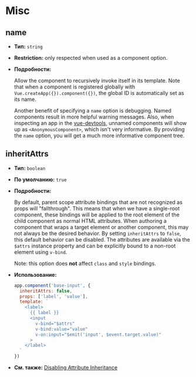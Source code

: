 # Misc

## name

- **Тип:** `string`

- **Restriction:** only respected when used as a component option.

- **Подробности:**

  Allow the component to recursively invoke itself in its template. Note that when a component is registered globally with `Vue.createApp({}).component({})`, the global ID is automatically set as its name.

  Another benefit of specifying a `name` option is debugging. Named components result in more helpful warning messages. Also, when inspecting an app in the [vue-devtools](https://github.com/vuejs/vue-devtools), unnamed components will show up as `<AnonymousComponent>`, which isn't very informative. By providing the `name` option, you will get a much more informative component tree.

## inheritAttrs

- **Тип:** `boolean`

- **По умолчанию:** `true`

- **Подробности:**

  By default, parent scope attribute bindings that are not recognized as props will "fallthrough". This means that when we have a single-root component, these bindings will be applied to the root element of the child component as normal HTML attributes. When authoring a component that wraps a target element or another component, this may not always be the desired behavior. By setting `inheritAttrs` to `false`, this default behavior can be disabled. The attributes are available via the `$attrs` instance property and can be explicitly bound to a non-root element using `v-bind`.

  Note: this option does **not** affect `class` and `style` bindings.

- **Использование:**

  ```js
  app.component('base-input', {
    inheritAttrs: false,
    props: ['label', 'value'],
    template: `
      <label>
        {{ label }}
        <input
          v-bind="$attrs"
          v-bind:value="value"
          v-on:input="$emit('input', $event.target.value)"
        >
      </label>
    `
  })
  ```

- **См. также:** [Disabling Attribute Inheritance](../guide/component-props.html#disabling-attribute-inheritance)
